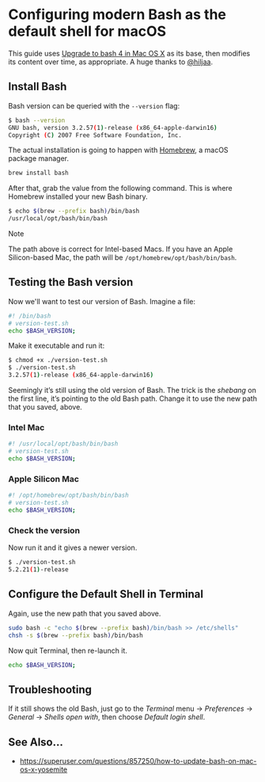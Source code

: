 # Configuring modern Bash as the default shell for macOS

This guide uses [Upgrade to bash 4 in Mac OS X](http://clubmate.fi/upgrade-to-bash-4-in-mac-os-x/) as its base, then modifies its content over time, as appropriate. A huge thanks to [@hiljaa](https://twitter.com/hiljaa).

## Install Bash

Bash version can be queried with the `--version` flag:

```bash
$ bash --version
GNU bash, version 3.2.57(1)-release (x86_64-apple-darwin16)
Copyright (C) 2007 Free Software Foundation, Inc.
```

The actual installation is going to happen with [Homebrew](https://brew.sh), a macOS package manager.

```bash
brew install bash
```

After that, grab the value from the following command. This is where Homebrew installed your new Bash binary.

```bash
$ echo $(brew --prefix bash)/bin/bash
/usr/local/opt/bash/bin/bash
```

> [!NOTE]
> The path above is correct for Intel-based Macs. If you have an Apple Silicon-based Mac, the path will be `/opt/homebrew/opt/bash/bin/bash`.

## Testing the Bash version

Now we'll want to test our version of Bash. Imagine a file:

```bash
#! /bin/bash
# version-test.sh
echo $BASH_VERSION;
```

Make it executable and run it:

```bash
$ chmod +x ./version-test.sh
$ ./version-test.sh
3.2.57(1)-release (x86_64-apple-darwin16)
```

Seemingly it’s still using the old version of Bash. The trick is the _shebang_ on the first line, it’s pointing to the old Bash path. Change it to use the new path that you saved, above.

### Intel Mac

```bash
#! /usr/local/opt/bash/bin/bash
# version-test.sh
echo $BASH_VERSION;
```

### Apple Silicon Mac

```bash
#! /opt/homebrew/opt/bash/bin/bash
# version-test.sh
echo $BASH_VERSION;
```

### Check the version

Now run it and it gives a newer version.

```bash
$ ./version-test.sh
5.2.21(1)-release
```

## Configure the Default Shell in Terminal

Again, use the new path that you saved above.

```bash
sudo bash -c "echo $(brew --prefix bash)/bin/bash >> /etc/shells"
chsh -s $(brew --prefix bash)/bin/bash
```

Now quit Terminal, then re-launch it.

```bash
echo $BASH_VERSION;
```

## Troubleshooting

If it still shows the old Bash, just go to the _Terminal_ menu → _Preferences_ → _General_ → _Shells open with_, then choose _Default login shell_.

## See Also…

* https://superuser.com/questions/857250/how-to-update-bash-on-mac-os-x-yosemite
